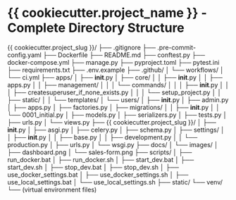 # {{ cookiecutter.project_name }} - Complete Directory Structure

{{ cookiecutter.project_slug }}/
├── .gitignore
├── .pre-commit-config.yaml
├── Dockerfile
├── README.md
├── conftest.py
├── docker-compose.yml
├── manage.py
├── pyproject.toml
├── pytest.ini
├── requirements.txt
├── .env.example
├── .github/
│   └── workflows/
│       └── ci.yml
├── apps/
│   ├── __init__.py
│   ├── core/
│   │   ├── __init__.py
│   │   ├── apps.py
│   │   ├── management/
│   │   │   └── commands/
│   │   │       ├── __init__.py
│   │   │       ├── createsuperuser_if_none_exists.py
│   │   │       └── setup_project.py
│   │   ├── static/
│   │   └── templates/
│   └── users/
│       ├── __init__.py
│       ├── admin.py
│       ├── apps.py
│       ├── factories.py
│       ├── migrations/
│       │   ├── __init__.py
│       │   └── 0001_initial.py
│       ├── models.py
│       ├── serializers.py
│       ├── tests.py
│       ├── urls.py
│       └── views.py
├── {{ cookiecutter.project_slug }}/
│   ├── __init__.py
│   ├── asgi.py
│   ├── celery.py
│   ├── schema.py
│   ├── settings/
│   │   ├── __init__.py
│   │   ├── base.py
│   │   ├── development.py
│   │   └── production.py
│   ├── urls.py
│   └── wsgi.py
├── docs/
│   └── images/
│       ├── dashboard.png
│       └── sales-form.png
├── scripts/
│   ├── run_docker.bat
│   ├── run_docker.sh
│   ├── start_dev.bat
│   ├── start_dev.sh
│   ├── stop_dev.bat
│   ├── stop_dev.sh
│   ├── use_docker_settings.bat
│   ├── use_docker_settings.sh
│   ├── use_local_settings.bat
│   └── use_local_settings.sh
├── static/
└── venv/
    └── (virtual environment files)